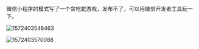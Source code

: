 微信小程序的模式写了一个贪吃蛇游戏，发布不了，可以用微信开发者工具玩一下。

![1572403548463](C:\Users\34375\AppData\Roaming\Typora\typora-user-images\1572403548463.png)



![1572403570088](C:\Users\34375\AppData\Roaming\Typora\typora-user-images\1572403570088.png)